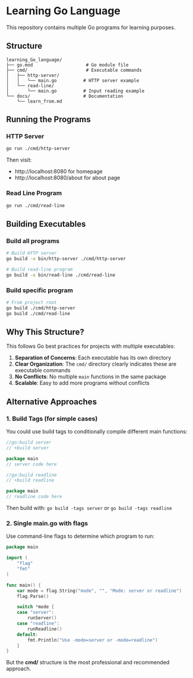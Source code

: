# Learning Go Language

This repository contains multiple Go programs for learning purposes.

## Structure

```
learning_Go_language/
├── go.mod                    # Go module file
├── cmd/                      # Executable commands
│   ├── http-server/
│   │   └── main.go          # HTTP server example
│   └── read-line/
│       └── main.go          # Input reading example
└── docs/                    # Documentation
    └── learn_from.md
```

## Running the Programs

### HTTP Server

```bash
go run ./cmd/http-server
```

Then visit:

- http://localhost:8080 for homepage
- http://localhost:8080/about for about page

### Read Line Program

```bash
go run ./cmd/read-line
```

## Building Executables

### Build all programs

```bash
# Build HTTP server
go build -o bin/http-server ./cmd/http-server

# Build read-line program
go build -o bin/read-line ./cmd/read-line
```

### Build specific program

```bash
# From project root
go build ./cmd/http-server
go build ./cmd/read-line
```

## Why This Structure?

This follows Go best practices for projects with multiple executables:

1. **Separation of Concerns**: Each executable has its own directory
2. **Clear Organization**: The `cmd/` directory clearly indicates these are executable commands
3. **No Conflicts**: No multiple `main` functions in the same package
4. **Scalable**: Easy to add more programs without conflicts

## Alternative Approaches

### 1. Build Tags (for simple cases)

You could use build tags to conditionally compile different main functions:

```go
//go:build server
// +build server

package main
// server code here
```

```go
//go:build readline
// +build readline

package main
// readline code here
```

Then build with: `go build -tags server` or `go build -tags readline`

### 2. Single main.go with flags

Use command-line flags to determine which program to run:

```go
package main

import (
    "flag"
    "fmt"
)

func main() {
    var mode = flag.String("mode", "", "Mode: server or readline")
    flag.Parse()

    switch *mode {
    case "server":
        runServer()
    case "readline":
        runReadline()
    default:
        fmt.Println("Use -mode=server or -mode=readline")
    }
}
```

But the **cmd/** structure is the most professional and recommended approach.
